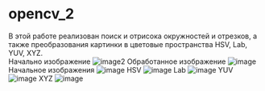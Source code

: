 # opencv_2
В этой работе реализован поиск и отрисока окружностей и отрезков, а также преобразования картинки в цветовые пространства HSV, Lab, YUV, XYZ.<br />
Начально изображение 
![image2](https://github.com/cuber201/opencv_2/assets/72391128/3197d96d-eb04-4fd3-aeb9-0910fb45c5e1)
Обработанное изображение 
![image](https://github.com/cuber201/opencv_2/assets/72391128/9aa411db-0af2-4d16-8843-71425eb5557c)
Начальное изображения
![image](https://github.com/cuber201/opencv_2/assets/72391128/1980f698-ffc5-4d43-8b81-2bd333265fb1)
HSV
![image](https://github.com/cuber201/opencv_2/assets/72391128/ca10c71a-7a81-4f05-82d8-185c71198cd1)
Lab
![image](https://github.com/cuber201/opencv_2/assets/72391128/c68ffbc1-02e8-44fe-901a-37faecde6477)
YUV
![image](https://github.com/cuber201/opencv_2/assets/72391128/6845afe0-78c9-43b7-9e96-808764f0561f)
XYZ
![image](https://github.com/cuber201/opencv_2/assets/72391128/55d0cfc3-6fbe-4c97-92f5-f230dd01c45d)





